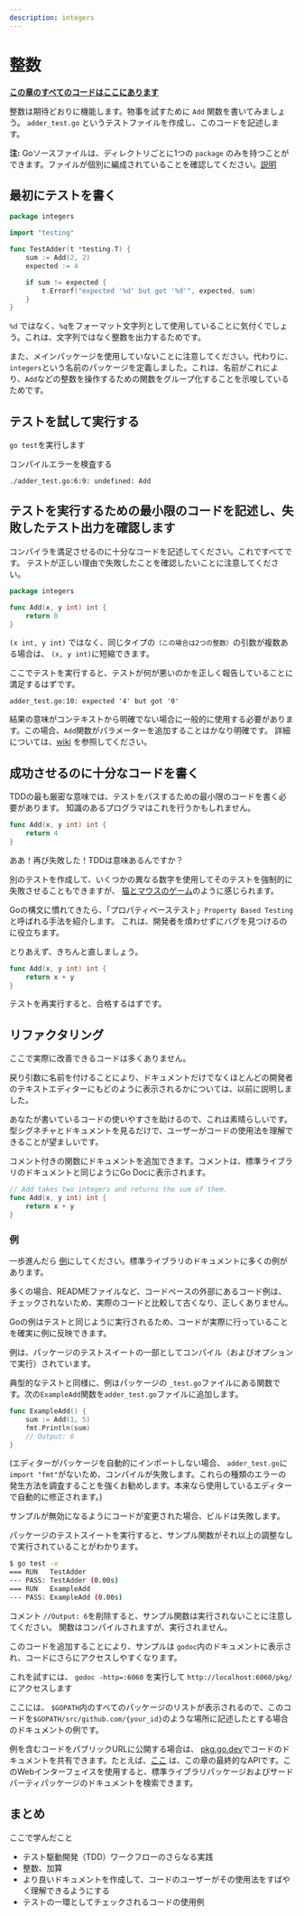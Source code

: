 ```yaml
---
description: integers
---
```


# 整数

[**この章のすべてのコードはここにあります**](https://github.com/andmorefine/learn-go-with-tests/tree/master/integers)

整数は期待どおりに機能します。物事を試すために `Add` 関数を書いてみましょう。 `adder_test.go` というテストファイルを作成し、このコードを記述します。

**注:** Goソースファイルは、ディレクトリごとに1つの `package` のみを持つことができます。ファイルが個別に編成されていることを確認してください。[説明](https://dave.cheney.net/2014/12/01/five-suggestions-for-setting-up-a-go-project)

## 最初にテストを書く

```go
package integers

import "testing"

func TestAdder(t *testing.T) {
    sum := Add(2, 2)
    expected := 4

    if sum != expected {
        t.Errorf("expected '%d' but got '%d'", expected, sum)
    }
}
```

`%d` ではなく、`%q`をフォーマット文字列として使用していることに気付くでしょう。これは、文字列ではなく整数を出力するためです。

また、メインパッケージを使用していないことに注意してください。代わりに、`integers`という名前のパッケージを定義しました。これは、名前がこれにより、`Add`などの整数を操作するための関数をグループ化することを示唆しているためです。

## テストを試して実行する

`go test`を実行します

コンパイルエラーを検査する

`./adder_test.go:6:9: undefined: Add`

## テストを実行するための最小限のコードを記述し、失敗したテスト出力を確認します

コンパイラを満足させるのに十分なコードを記述してください。これですべてです。 テストが正しい理由で失敗したことを確認したいことに注意してください。

```go
package integers

func Add(x, y int) int {
    return 0
}
```

`(x int, y int)` ではなく、同じタイプの`（この場合は2つの整数）`の引数が複数ある場合は、 `(x, y int)`に短縮できます。

ここでテストを実行すると、テストが何が悪いのかを正しく報告していることに満足するはずです。

`adder_test.go:10: expected '4' but got '0'`

結果の意味がコンテキストから明確でない場合に一般的に使用する必要があります。この場合、`Add`関数がパラメーターを追加することはかなり明確です。 詳細については、[wiki](https://github.com/golang/go/wiki/CodeReviewComments#named-result-parameters) を参照してください。

## 成功させるのに十分なコードを書く

TDDの最も厳密な意味では、テストをパスするための最小限のコードを書く必要があります。 知識のあるプログラマはこれを行うかもしれません。

```go
func Add(x, y int) int {
    return 4
}
```

ああ！再び失敗した！TDDは意味あるんですか？

別のテストを作成して、いくつかの異なる数字を使用してそのテストを強制的に失敗させることもできますが、 [猫とマウスのゲーム](https://en.m.wikipedia.org/wiki/Cat_and_mouse)のように感じられます。

Goの構文に慣れてきたら、「プロパティベーステスト」`Property Based Testing`と呼ばれる手法を紹介します。 これは、開発者を煩わせずにバグを見つけるのに役立ちます。

とりあえず、きちんと直しましょう。

```go
func Add(x, y int) int {
    return x + y
}
```

テストを再実行すると、合格するはずです。

## リファクタリング

ここで実際に改善できるコードは多くありません。

戻り引数に名前を付けることにより、ドキュメントだけでなくほとんどの開発者のテキストエディターにもどのように表示されるかについては、以前に説明しました。

あなたが書いているコードの使いやすさを助けるので、これは素晴らしいです。 型シグネチャとドキュメントを見るだけで、ユーザーがコードの使用法を理解できることが望ましいです。

コメント付きの関数にドキュメントを追加できます。コメントは、標準ライブラリのドキュメントと同じようにGo Docに表示されます。

```go
// Add takes two integers and returns the sum of them.
func Add(x, y int) int {
    return x + y
}
```

### 例

一歩進んだら [例](https://blog.golang.org/examples)にしてください。標準ライブラリのドキュメントに多くの例があります。

多くの場合、READMEファイルなど、コードベースの外部にあるコード例は、チェックされないため、実際のコードと比較して古くなり、正しくありません。

Goの例はテストと同じように実行されるため、コードが実際に行っていることを確実に例に反映できます。

例は、パッケージのテストスイートの一部としてコンパイル（およびオプションで実行）されています。

典型的なテストと同様に、例はパッケージの `_test.go`ファイルにある関数です。次の`ExampleAdd`関数を`adder_test.go`ファイルに追加します。

```go
func ExampleAdd() {
    sum := Add(1, 5)
    fmt.Println(sum)
    // Output: 6
}
```

\(エディターがパッケージを自動的にインポートしない場合、 `adder_test.go`に`import "fmt"`がないため、コンパイルが失敗します。これらの種類のエラーの発生方法を調査することを強くお勧めします。本来なら使用しているエディターで自動的に修正されます。\)

サンプルが無効になるようにコードが変更された場合、ビルドは失敗します。

パッケージのテストスイートを実行すると、サンプル関数がそれ以上の調整なしで実行されていることがわかります。

```bash
$ go test -v
=== RUN   TestAdder
--- PASS: TestAdder (0.00s)
=== RUN   ExampleAdd
--- PASS: ExampleAdd (0.00s)
```

コメント `//Output: 6`を削除すると、サンプル関数は実行されないことに注意してください。 関数はコンパイルされますが、実行されません。

このコードを追加することにより、サンプルは `godoc`内のドキュメントに表示され、コードにさらにアクセスしやすくなります。

これを試すには、 `godoc -http=:6060` を実行して `http://localhost:6060/pkg/`にアクセスします

ここには、 `$GOPATH`内のすべてのパッケージのリストが表示されるので、このコードを`$GOPATH/src/github.com/{your_id}`のような場所に記述したとする場合のドキュメントの例です。

例を含むコードをパブリックURLに公開する場合は、 [pkg.go.dev](https://pkg.go.dev/)でコードのドキュメントを共有できます。たとえば、[ここ](https://pkg.go.dev/github.com/quii/learn-go-with-tests/integers/v2) は、この章の最終的なAPIです。このWebインターフェイスを使用すると、標準ライブラリパッケージおよびサードパーティパッケージのドキュメントを検索できます。

## まとめ

ここで学んだこと

* テスト駆動開発（TDD）ワークフローのさらなる実践
* 整数、加算
* より良いドキュメントを作成して、コードのユーザーがその使用法をすばやく理解できるようにする
* テストの一環としてチェックされるコードの使用例


